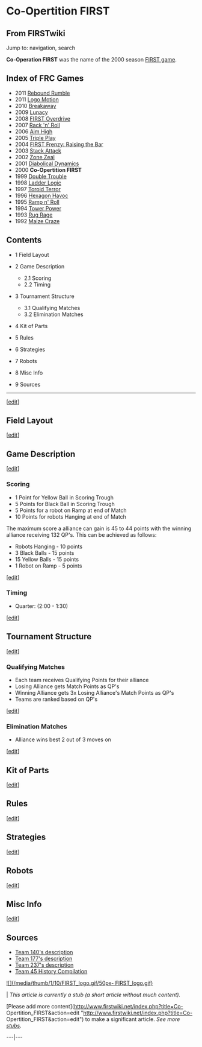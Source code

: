 # Co-Opertition FIRST

## From FIRSTwiki

Jump to: navigation, search

**Co-Operation FIRST** was the name of the 2000 season [FIRST game](FRC_Games "FRC Games").

## Index of FRC Games

- 2011 [Rebound Rumble](Rebound_Rumble "Rebound Rumble")
- 2011 [Logo Motion](Logo_Motion "Logo Motion")
- 2010 [Breakaway](Breakaway "Breakaway")
- 2009 [Lunacy](Lunacy "Lunacy")
- 2008 [FIRST Overdrive](FIRST_Overdrive "FIRST Overdrive")
- 2007 [Rack 'n' Roll](Rack_%27n%27_Roll "Rack 'n' Roll")
- 2006 [Aim High](aim-high)
- 2005 [Triple Play](triple-play)
- 2004 [FIRST Frenzy: Raising the Bar](FIRST_Frenzy:_Raising_the_Bar "FIRST Frenzy: Raising the Bar")
- 2003 [Stack Attack](Stack_Attack "Stack Attack")
- 2002 [Zone Zeal](Zone_Zeal "Zone Zeal")
- 2001 [Diabolical Dynamics](Diabolical_Dynamics "Diabolical Dynamics")
- 2000 **Co-Opertition FIRST**
- 1999 [Double Trouble](Double_Trouble "Double Trouble")
- 1998 [Ladder Logic](Ladder_Logic "Ladder Logic")
- 1997 [Toroid Terror](Toroid_Terror "Toroid Terror")
- 1996 [Hexagon Havoc](Hexagon_Havoc "Hexagon Havoc")
- 1995 [Ramp n' Roll](Ramp_n%27_Roll "Ramp n' Roll")
- 1994 [Tower Power](Tower_Power "Tower Power")
- 1993 [Rug Rage](Rug_Rage "Rug Rage")
- 1992 [Maize Craze](Maize_Craze "Maize Craze")

## Contents

- 1 Field Layout
- 2 Game Description

  - 2.1 Scoring
  - 2.2 Timing

- 3 Tournament Structure

  - 3.1 Qualifying Matches
  - 3.2 Elimination Matches

- 4 Kit of Parts
- 5 Rules
- 6 Strategies
- 7 Robots
- 8 Misc Info
- 9 Sources

--------------------------------------------------------------------------------

[[edit](/index.php?title=Co-Opertition_FIRST&action=edit&section=1 "Edit
section: Field Layout")]

## Field Layout

[[edit](/index.php?title=Co-Opertition_FIRST&action=edit&section=2 "Edit
section: Game Description")]

## Game Description

[[edit](/index.php?title=Co-Opertition_FIRST&action=edit&section=3 "Edit
section: Scoring")]

### Scoring

- 1 Point for Yellow Ball in Scoring Trough
- 5 Points for Black Ball in Scoring Trough
- 5 Points for a robot on Ramp at end of Match
- 10 Points for robots Hanging at end of Match

The maximum score a alliance can gain is 45 to 44 points with the winning alliance receiving 132 QP's. This can be achieved as follows:

- Robots Hanging - 10 points
- 3 Black Balls - 15 points
- 15 Yellow Balls - 15 points
- 1 Robot on Ramp - 5 points

[[edit](/index.php?title=Co-Opertition_FIRST&action=edit&section=4 "Edit
section: Timing")]

### Timing

- Quarter: (2:00 - 1:30)

[[edit](/index.php?title=Co-Opertition_FIRST&action=edit&section=5 "Edit
section: Tournament Structure")]

## Tournament Structure

[[edit](/index.php?title=Co-Opertition_FIRST&action=edit&section=6 "Edit
section: Qualifying Matches")]

### Qualifying Matches

- Each team receives Qualifying Points for their alliance
- Losing Alliance gets Match Points as QP's
- Winning Alliance gets 3x Losing Alliance's Match Points as QP's
- Teams are ranked based on QP's

[[edit](/index.php?title=Co-Opertition_FIRST&action=edit&section=7 "Edit
section: Elimination Matches")]

### Elimination Matches

- Alliance wins best 2 out of 3 moves on

[[edit](/index.php?title=Co-Opertition_FIRST&action=edit&section=8 "Edit
section: Kit of Parts")]

## Kit of Parts

[[edit](/index.php?title=Co-Opertition_FIRST&action=edit&section=9 "Edit
section: Rules")]

## Rules

[[edit](/index.php?title=Co-Opertition_FIRST&action=edit&section=10 "Edit
section: Strategies")]

## Strategies

[[edit](/index.php?title=Co-Opertition_FIRST&action=edit&section=11 "Edit
section: Robots")]

## Robots

[[edit](/index.php?title=Co-Opertition_FIRST&action=edit&section=12 "Edit
section: Misc Info")]

## Misc Info

[[edit](/index.php?title=Co-Opertition_FIRST&action=edit&section=13 "Edit
section: Sources")]

## Sources

- [Team 140's description](http://www.surko.net/first/competition/2000/index.html "http://www.surko.net/first/competition/2000/index.html")
- [Team 177's description](http://www.swindsor.k12.ct.us/Highschool/activities/clubs/first/2000.html "http://www.swindsor.k12.ct.us/Highschool/activities/clubs/first/2000.html")
- [Team 237's description](http://www.team237.com/2000game.html "http://www.team237.com/2000game.html")
- [Team 45 History Compilation](http://www.technokats.org/historyproject.php "http://www.technokats.org/historyproject.php")

[![](/media/thumb/1/10/FIRST_logo.gif/50px-
FIRST_logo.gif)](Image:FIRST_logo.gif)

| _This article is currently a stub (a short article without much content)._

[Please add more content](http://www.firstwiki.net/index.php?title=Co-
Opertition_FIRST&action=edit "http://www.firstwiki.net/index.php?title=Co-
Opertition_FIRST&action=edit") to make a significant article. _See more [stubs](Special:Shortpages "Special:Shortpages")._

---|---
